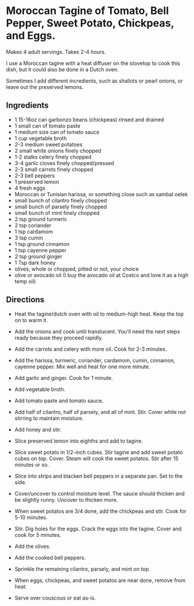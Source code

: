 # Moroccan Tagine of Tomato, Bell Pepper, Sweet Potato, Chickpeas, and Eggs.

Makes 4 adult servings. Takes 2-4 hours.

I use a Moroccan tagine with a heat diffuser on the stovetop to cook this dish, but it could also be done in a Dutch oven.

Sometimes I add different incredients, such as shallots or pearl onions, or leave out the preserved lemons.

## Ingredients

* 1 15-16oz can garbonzo beans (chickpeas) rinsed and drained
* 1 small can of tomato paste
* 1 medium size can of tomato sauce
* 1 cup vegetable broth
* 2-3 medium sweet potatoes
* 2 small white onions finely chopped
* 1-2 stalks celery finely chopped
* 3-4 garlic cloves finely chopped/pressed
* 2-3 small carrots finely chopped
* 2-3 bell peppers
* 1 preserved lemon
* 4 fresh eggs
* Moroccan or Tunisian harissa, or something close such as sambal oelek
* small bunch of cilantro finely chopped
* small bunch of parsely finely chopped
* small bunch of mint finely chopped
* 2 tsp ground turmeric
* 2 tsp coriander
* 1 tsp cardamom
* 3 tsp cumin
* 1 tsp ground cinnamon
* 1 tsp cayenne pepper
* 2 tsp ground ginger
* 1 Tsp dark honey
* olives, whole or chopped, pitted or not, your choice
* olive or avocado oil (I buy the avocado oil at Costco and love it as a high temp oil)

## Directions

* Heat the tagine/dutch oven with oil to medium-high heat. Keep the top on to warm it.

* Add the onions and cook until translucent. You'll need the next steps ready because they proceed rapidly.

* Add the carrots and celery with more oil. Cook for 2-3 minutes.

* Add the harissa, turmeric, coriander, cardamom, cumin, cinnamon, cayenne pepper. Mix well and heat for one more minute.

* Add garlic and ginger. Cook for 1 minute.

* Add vegetable broth.

* Add tomato paste and tomato sauce.

* Add half of cilantro, half of parsely, and all of mint. Stir. Cover while not stirring to maintain moisture.

* Add honey and stir.

* Slice preserved lemon into eighths and add to tagine.

* Slice sweet potato in 1/2-inch cubes. Stir tagine and add sweet potato cubes on top. Cover. Steam will cook the sweet potatos. Stir after 15 minutes or so.

* Slice into strips and blacken bell peppers in a separate pan. Set to the side.

* Cover/uncover to control moisture level. The sauce should thicken and be slightly runny. Uncover to thicken more.

* When sweet potatos are 3/4 done, add the chickpeas and stir. Cook for 5-10 minutes.

* Stir. Dig holes for the eggs. Crack the eggs into the tagine. Cover and cook for 5 minutes.

* Add the olives.

* Add the cooked bell peppers.

* Sprinkle the remaining cilantro, parsely, and mint on top.

* When eggs, chickpeas, and sweet potatos are near done, remove from heat.

* Serve over couscous or eat as-is.
